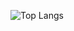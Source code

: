 ![Top Langs](https://github-readme-stats-git-masterrstaa-rickstaa.vercel.app/api/top-langs/?username=hespadas&layout=compact&bg_color=000&border_color=30A3DC&title_color=E94D5F&text_color=FFF&count_private=true&include_all_commits=true)

